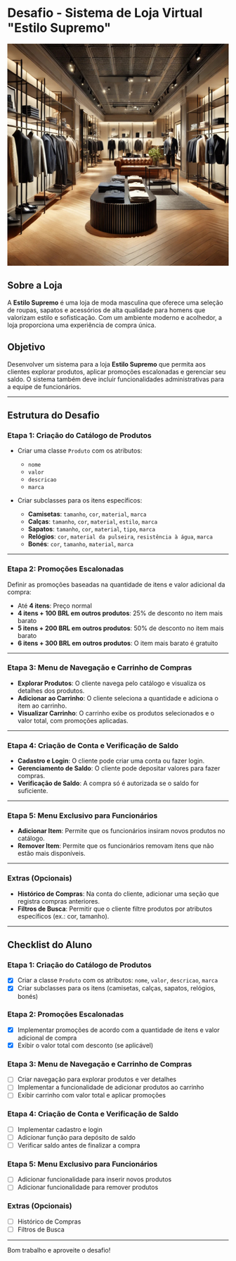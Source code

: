 # Desafio - Sistema de Loja Virtual "Estilo Supremo"

![Interior da Loja Estilo Supremo](An_elegant_and_stylish_men's_clothing_store_interi.jpg)

## Sobre a Loja
A **Estilo Supremo** é uma loja de moda masculina que oferece uma seleção de roupas, sapatos e acessórios de alta qualidade para homens que valorizam estilo e sofisticação. Com um ambiente moderno e acolhedor, a loja proporciona uma experiência de compra única.

## Objetivo
Desenvolver um sistema para a loja **Estilo Supremo** que permita aos clientes explorar produtos, aplicar promoções escalonadas e gerenciar seu saldo. O sistema também deve incluir funcionalidades administrativas para a equipe de funcionários.

---

## Estrutura do Desafio

### Etapa 1: Criação do Catálogo de Produtos
- Criar uma classe `Produto` com os atributos:
  - `nome`
  - `valor`
  - `descricao`
  - `marca`

- Criar subclasses para os itens específicos:
  - **Camisetas**: `tamanho`, `cor`, `material`, `marca`
  - **Calças**: `tamanho`, `cor`, `material`, `estilo`, `marca`
  - **Sapatos**: `tamanho`, `cor`, `material`, `tipo`, `marca`
  - **Relógios**: `cor`, `material da pulseira`, `resistência à água`, `marca`
  - **Bonés**: `cor`, `tamanho`, `material`, `marca`

---

### Etapa 2: Promoções Escalonadas
Definir as promoções baseadas na quantidade de itens e valor adicional da compra:

- Até **4 itens**: Preço normal
- **4 itens + 100 BRL em outros produtos**: 25% de desconto no item mais barato
- **5 itens + 200 BRL em outros produtos**: 50% de desconto no item mais barato
- **6 itens + 300 BRL em outros produtos**: O item mais barato é gratuito

---

### Etapa 3: Menu de Navegação e Carrinho de Compras
- **Explorar Produtos**: O cliente navega pelo catálogo e visualiza os detalhes dos produtos.
- **Adicionar ao Carrinho**: O cliente seleciona a quantidade e adiciona o item ao carrinho.
- **Visualizar Carrinho**: O carrinho exibe os produtos selecionados e o valor total, com promoções aplicadas.

---

### Etapa 4: Criação de Conta e Verificação de Saldo
- **Cadastro e Login**: O cliente pode criar uma conta ou fazer login.
- **Gerenciamento de Saldo**: O cliente pode depositar valores para fazer compras.
- **Verificação de Saldo**: A compra só é autorizada se o saldo for suficiente.

---

### Etapa 5: Menu Exclusivo para Funcionários
- **Adicionar Item**: Permite que os funcionários insiram novos produtos no catálogo.
- **Remover Item**: Permite que os funcionários removam itens que não estão mais disponíveis.

---

### Extras (Opcionais)
- **Histórico de Compras**: Na conta do cliente, adicionar uma seção que registra compras anteriores.
- **Filtros de Busca**: Permitir que o cliente filtre produtos por atributos específicos (ex.: cor, tamanho).

---

## Checklist do Aluno

### Etapa 1: Criação do Catálogo de Produtos
- [x] Criar a classe `Produto` com os atributos: `nome`, `valor`, `descricao`, `marca`
- [x] Criar subclasses para os itens (camisetas, calças, sapatos, relógios, bonés)

### Etapa 2: Promoções Escalonadas
- [X] Implementar promoções de acordo com a quantidade de itens e valor adicional de compra
- [x] Exibir o valor total com desconto (se aplicável)

### Etapa 3: Menu de Navegação e Carrinho de Compras
- [ ] Criar navegação para explorar produtos e ver detalhes
- [ ] Implementar a funcionalidade de adicionar produtos ao carrinho
- [ ] Exibir carrinho com valor total e aplicar promoções

### Etapa 4: Criação de Conta e Verificação de Saldo
- [ ] Implementar cadastro e login
- [ ] Adicionar função para depósito de saldo
- [ ] Verificar saldo antes de finalizar a compra

### Etapa 5: Menu Exclusivo para Funcionários
- [ ] Adicionar funcionalidade para inserir novos produtos
- [ ] Adicionar funcionalidade para remover produtos

### Extras (Opcionais)
- [ ] Histórico de Compras
- [ ] Filtros de Busca

---

Bom trabalho e aproveite o desafio!
